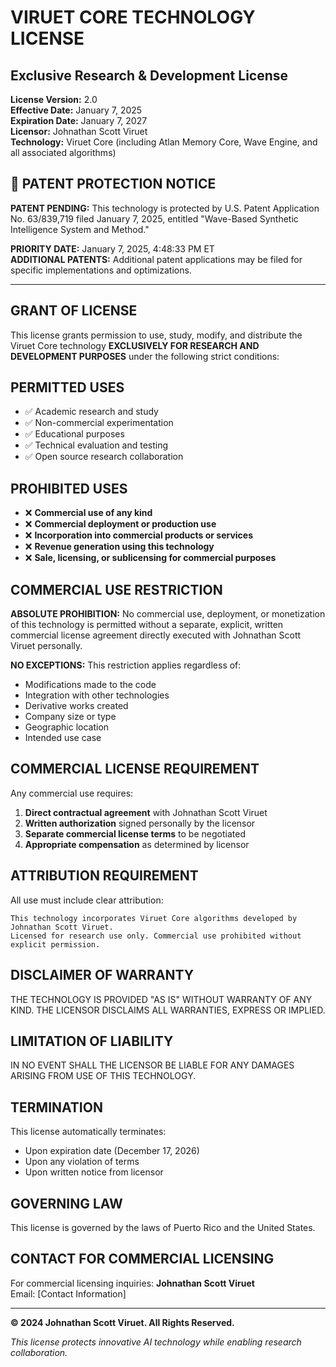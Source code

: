 # VIRUET CORE TECHNOLOGY LICENSE
## Exclusive Research & Development License

**License Version:** 2.0  
**Effective Date:** January 7, 2025  
**Expiration Date:** January 7, 2027  
**Licensor:** Johnathan Scott Viruet  
**Technology:** Viruet Core (including Atlan Memory Core, Wave Engine, and all associated algorithms)

## 🔐 PATENT PROTECTION NOTICE

**PATENT PENDING:** This technology is protected by U.S. Patent Application No. 63/839,719 filed January 7, 2025, entitled "Wave-Based Synthetic Intelligence System and Method."

**PRIORITY DATE:** January 7, 2025, 4:48:33 PM ET  
**ADDITIONAL PATENTS:** Additional patent applications may be filed for specific implementations and optimizations.

---

## GRANT OF LICENSE

This license grants permission to use, study, modify, and distribute the Viruet Core technology **EXCLUSIVELY FOR RESEARCH AND DEVELOPMENT PURPOSES** under the following strict conditions:

## PERMITTED USES
- ✅ Academic research and study
- ✅ Non-commercial experimentation
- ✅ Educational purposes
- ✅ Technical evaluation and testing
- ✅ Open source research collaboration

## PROHIBITED USES
- ❌ **Commercial use of any kind**
- ❌ **Commercial deployment or production use**
- ❌ **Incorporation into commercial products or services**
- ❌ **Revenue generation using this technology**
- ❌ **Sale, licensing, or sublicensing for commercial purposes**

## COMMERCIAL USE RESTRICTION

**ABSOLUTE PROHIBITION:** No commercial use, deployment, or monetization of this technology is permitted without a separate, explicit, written commercial license agreement directly executed with Johnathan Scott Viruet personally.

**NO EXCEPTIONS:** This restriction applies regardless of:
- Modifications made to the code
- Integration with other technologies
- Derivative works created
- Company size or type
- Geographic location
- Intended use case

## COMMERCIAL LICENSE REQUIREMENT

Any commercial use requires:
1. **Direct contractual agreement** with Johnathan Scott Viruet
2. **Written authorization** signed personally by the licensor
3. **Separate commercial license terms** to be negotiated
4. **Appropriate compensation** as determined by licensor

## ATTRIBUTION REQUIREMENT

All use must include clear attribution:
```
This technology incorporates Viruet Core algorithms developed by Johnathan Scott Viruet.
Licensed for research use only. Commercial use prohibited without explicit permission.
```

## DISCLAIMER OF WARRANTY

THE TECHNOLOGY IS PROVIDED "AS IS" WITHOUT WARRANTY OF ANY KIND. THE LICENSOR DISCLAIMS ALL WARRANTIES, EXPRESS OR IMPLIED.

## LIMITATION OF LIABILITY

IN NO EVENT SHALL THE LICENSOR BE LIABLE FOR ANY DAMAGES ARISING FROM USE OF THIS TECHNOLOGY.

## TERMINATION

This license automatically terminates:
- Upon expiration date (December 17, 2026)
- Upon any violation of terms
- Upon written notice from licensor

## GOVERNING LAW

This license is governed by the laws of Puerto Rico and the United States.

## CONTACT FOR COMMERCIAL LICENSING

For commercial licensing inquiries:
**Johnathan Scott Viruet**  
Email: [Contact Information]

---

**© 2024 Johnathan Scott Viruet. All Rights Reserved.**

*This license protects innovative AI technology while enabling research collaboration.* 